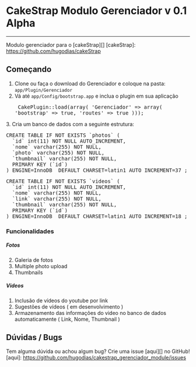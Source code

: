 # CakeStrap Modulo Gerenciador v 0.1 Alpha
---
Modulo gerenciador para o [cakeStrap][]
[cakeStrap]: https://github.com/hugodias/cakeStrap


## Começando

1. Clone ou faça o download do Gerenciador e coloque na pasta: `app/Plugin/Gerenciador`
2. Vá até `app/Config/bootstrap.app` e inclua o plugin em sua aplicação <pre>
CakePlugin::load(array(
	'Gerenciador' => array(
		'bootstrap' => true,
		'routes' => true
		)));
</pre>
3. Cria um banco de dados com a seguinte estrutura:<pre>CREATE TABLE IF NOT EXISTS `photos` (
  `id` int(11) NOT NULL AUTO_INCREMENT,
  `nome` varchar(255) NOT NULL,
  `photo` varchar(255) NOT NULL,
  `thumbnail` varchar(255) NOT NULL,
  PRIMARY KEY (`id`)
) ENGINE=InnoDB  DEFAULT CHARSET=latin1 AUTO_INCREMENT=37 ;</pre><pre>CREATE TABLE IF NOT EXISTS `videos` (
  `id` int(11) NOT NULL AUTO_INCREMENT,
  `nome` varchar(255) NOT NULL,
  `link` varchar(255) NOT NULL,
  `thumbnail` varchar(255) NOT NULL,
  PRIMARY KEY (`id`)
) ENGINE=InnoDB  DEFAULT CHARSET=latin1 AUTO_INCREMENT=18 ;</pre>


### Funcionalidades

##### Fotos
2. Galeria de fotos
3. Multiple photo upload
4. Thumbnails


##### Videos
1. Inclusão de vídeos do youtube por link
2. Sugestões de vídeos ( em desenvolvimento )
3. Armazenamento das informações do video no banco de dados automaticamente ( Link, Nome, Thumbnail )


## Dúvidas / Bugs

Tem alguma dúvida ou achou algum bug? Crie uma issue [aqui][] no GitHub!
[aqui]: https://github.com/hugodias/cakestrap_gerenciador_module/issues